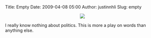 Title: Empty
Date: 2009-04-08 05:00
Author: justinnhli
Slug: empty

<div class="separator" style="clear:both;text-align:center;">

[![](http://justinnhli.files.wordpress.com/2009/04/17644-bushs-brain.png?w=300)](http://justinnhli.files.wordpress.com/2009/04/17644-bushs-brain.png)

</div>

I really know nothing about politics. This is more a play on words than
anything else.

